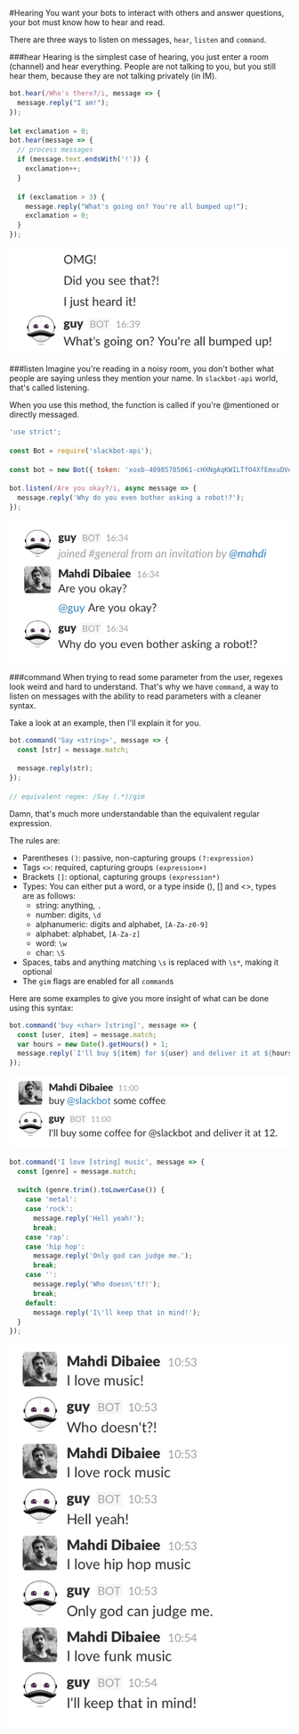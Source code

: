 
#Hearing
 You want your bots to interact with others and answer questions, your bot must know how to hear and read.
 
 There are three ways to listen on messages, `hear`, `listen` and `command`.
 
 ###hear
  Hearing is the simplest case of hearing, you just enter a room (channel) and hear everything.
  People are not talking to you, but you still hear them, because they are not talking privately (in IM).
  
```javascript
bot.hear(/Who's there?/i, message => {
  message.reply("I am!");
});

let exclamation = 0;
bot.hear(message => {
  // process messages
  if (message.text.endsWith('!')) {
    exclamation++;
  }
  
  if (exclamation > 3) {
    message.reply("What's going on? You're all bumped up!");
    exclamation = 0;
  }
});
```

![OMG! Did you see that?! I just heard it!](hearing-hear.png)

###listen
 Imagine you're reading in a noisy room, you don't bother what people are saying unless they mention your name. In `slackbot-api` world, that's called listening.
 
 When you use this method, the function is called if you're @mentioned or directly messaged.
 
```javascript
'use strict';

const Bot = require('slackbot-api');

const bot = new Bot({ token: 'xoxb-40985785061-cHXNgAqKWILTfO4XfEmxuDVe' });

bot.listen(/Are you okay?/i, async message => {
  message.reply('Why do you even bother asking a robot!?');
});
```

![Bot doesn't answer if I don't mention him!](hearing-listen.png)

###command
 When trying to read some parameter from the user, regexes look weird and hard to understand.
 That's why we have `command`, a way to listen on messages with the ability to read parameters with a cleaner syntax.
 
 Take a look at an example, then I'll explain it for you.
 
```javascript
bot.command('Say <string>', message => {
  const [str] = message.match;
  
  message.reply(str);
});

// equivalent regex: /Say (.*)/gim
```

Damn, that's much more understandable than the equivalent regular expression.

The rules are:

* Parentheses `()`: passive, non-capturing groups `(?:expression)`
* Tags `<>`: required, capturing groups `(expression+)`
* Brackets `[]`: optional, capturing groups `(expression*)`
* Types: You can either put a word, or a type inside (), [] and <>, types are as follows:
  * string: anything, `.`
  * number: digits, `\d`
  * alphanumeric: digits and alphabet, `[A-Za-z0-9]`
  * alphabet: alphabet, `[A-Za-z]`
  * word: `\w`
  * char: `\S`
* Spaces, tabs and anything matching `\s` is replaced with `\s*`, making it optional
* The `gim` flags are enabled for all `command`s

Here are some examples to give you more insight of what can be done using this syntax:

```javascript
bot.command('buy <char> [string]', message => {
  const [user, item] = message.match;
  var hours = new Date().getHours() + 1;
  message.reply(`I'll buy ${item} for ${user} and deliver it at ${hours}.`);
});

```

![Me: buy @slackbot some coffee Bot: I'll buy some coffee for @slackbot and deliver it at 12. (I sent the message at 11:00)](hearing-command-buy.png)

```javascript
bot.command('I love [string] music', message => {
  const [genre] = message.match;
  
  switch (genre.trim().toLowerCase()) {
    case 'metal':
    case 'rock':
      message.reply('Hell yeah!');
      break;
    case 'rap':
    case 'hip hop':
      message.reply('Only god can judge me.');
      break;
    case '':
      message.reply('Who doesn\'t?!');
      break;
    default:
      message.reply('I\'ll keep that in mind!');
  }
});
```

![Me: I love music! Bot: Who doesn't?, Me: I love rock music Bot: Hell yeah!, Me: I love hip hop music Bot: Only god can judge me, Me: I love funk music Bot: I'll keep that in mind](hearing-command-music.png)
